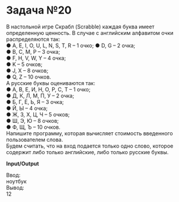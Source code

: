 # Задача №20

В настольной игре Скрабл (Scrabble) каждая буква имеет определенную
ценность. В случае с английским алфавитом очки распределяются так:   
● A, E, I, O, U, L, N, S, T, R – 1 очко;
● D, G – 2 очка;   
● B, C, M, P – 3 очка;  
● F, H, V, W, Y – 4 очка;  
● K – 5 очков;   
● J, X – 8 очков;   
● Q, Z – 10 очков.  
А русские буквы оцениваются так:   
● А, В, Е, И, Н, О, Р, С, Т – 1 очко;   
● Д, К, Л, М, П, У – 2 очка;   
● Б, Г, Ё, Ь, Я – 3 очка;   
● Й, Ы – 4 очка;   
● Ж, З, Х, Ц, Ч – 5 очков;   
● Ш, Э, Ю – 8 очков;   
● Ф, Щ, Ъ – 10 очков.   
Напишите программу, которая вычисляет стоимость введенного пользователем слова.    
Будем считать, что на вход подается только одно слово, которое содержит либо только английские, либо только русские буквы.

**Input/Output**

Ввод:    
ноутбук    
Вывод:   
12